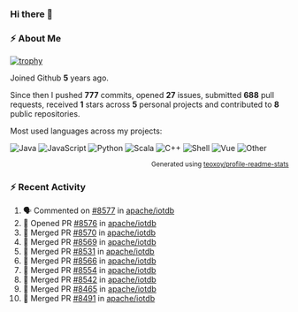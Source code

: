 ### Hi there 👋

### :zap: About Me

[![trophy](https://github-profile-trophy.vercel.app/?username=HTHou&theme=onedark)](https://github.com/ryo-ma/github-profile-trophy)
   
Joined Github **5** years ago.

Since then I pushed **777** commits, opened **27** issues, submitted **688** pull requests, received **1** stars across **5** personal projects and contributed to **8** public repositories.

Most used languages across my projects:

![Java](https://img.shields.io/static/v1?style=flat-square&label=%E2%A0%80&color=555&labelColor=%23b07219&message=Java%EF%B8%B194.4%25)
![JavaScript](https://img.shields.io/static/v1?style=flat-square&label=%E2%A0%80&color=555&labelColor=%23f1e05a&message=JavaScript%EF%B8%B11.4%25)
![Python](https://img.shields.io/static/v1?style=flat-square&label=%E2%A0%80&color=555&labelColor=%233572A5&message=Python%EF%B8%B10.7%25)
![Scala](https://img.shields.io/static/v1?style=flat-square&label=%E2%A0%80&color=555&labelColor=%23c22d40&message=Scala%EF%B8%B10.6%25)
![C++](https://img.shields.io/static/v1?style=flat-square&label=%E2%A0%80&color=555&labelColor=%23f34b7d&message=C%2B%2B%EF%B8%B10.6%25)
![Shell](https://img.shields.io/static/v1?style=flat-square&label=%E2%A0%80&color=555&labelColor=%2389e051&message=Shell%EF%B8%B10.4%25)
![Vue](https://img.shields.io/static/v1?style=flat-square&label=%E2%A0%80&color=555&labelColor=%2341b883&message=Vue%EF%B8%B10.3%25)
![Other](https://img.shields.io/static/v1?style=flat-square&label=%E2%A0%80&color=555&labelColor=%23ededed&message=Other%EF%B8%B11.2%25)

<p align="right"><sub>Generated using <a href="https://github.com/marketplace/actions/profile-readme-stats">teoxoy/profile-readme-stats</a></sub></p>


<!--![](https://github.com/HTHou/HTHou/blob/output/github-contribution-grid-snake.svg)-->

<!--![Haonan Hou's github stats](https://github-readme-stats.vercel.app/api?username=HTHou&count_private=true&show_icons=true&theme=onedark)-->

<!--![Haonan Hou's wakatime stats](https://github-readme-stats.vercel.app/api/wakatime?username=HTHou&layout=compact&theme=onedark)-->

<!--![Top Langs](https://github-readme-stats.vercel.app/api/top-langs/?username=HTHou&theme=onedark&layout=compact)-->

### :zap: Recent Activity
<!--START_SECTION:activity-->
1. 🗣 Commented on [#8577](https://github.com/apache/iotdb/issues/8577) in [apache/iotdb](https://github.com/apache/iotdb)
2. 💪 Opened PR [#8576](https://github.com/apache/iotdb/pull/8576) in [apache/iotdb](https://github.com/apache/iotdb)
3. 🎉 Merged PR [#8570](https://github.com/apache/iotdb/pull/8570) in [apache/iotdb](https://github.com/apache/iotdb)
4. 🎉 Merged PR [#8569](https://github.com/apache/iotdb/pull/8569) in [apache/iotdb](https://github.com/apache/iotdb)
5. 🎉 Merged PR [#8531](https://github.com/apache/iotdb/pull/8531) in [apache/iotdb](https://github.com/apache/iotdb)
6. 🎉 Merged PR [#8566](https://github.com/apache/iotdb/pull/8566) in [apache/iotdb](https://github.com/apache/iotdb)
7. 🎉 Merged PR [#8554](https://github.com/apache/iotdb/pull/8554) in [apache/iotdb](https://github.com/apache/iotdb)
8. 🎉 Merged PR [#8542](https://github.com/apache/iotdb/pull/8542) in [apache/iotdb](https://github.com/apache/iotdb)
9. 🎉 Merged PR [#8465](https://github.com/apache/iotdb/pull/8465) in [apache/iotdb](https://github.com/apache/iotdb)
10. 🎉 Merged PR [#8491](https://github.com/apache/iotdb/pull/8491) in [apache/iotdb](https://github.com/apache/iotdb)
<!--END_SECTION:activity-->

<!--
**HTHou/HTHou** is a ✨ _special_ ✨ repository because its `README.md` (this file) appears on your GitHub profile.

Here are some ideas to get you started:

- 🔭 I’m currently working on ...
- 🌱 I’m currently learning ...
- 👯 I’m looking to collaborate on ...
- 🤔 I’m looking for help with ...
- 💬 Ask me about ...
- 📫 How to reach me: ...
- 😄 Pronouns: ...
- ⚡ Fun fact: ...
-->
